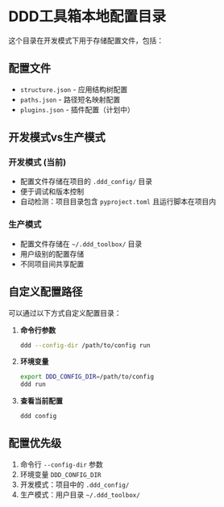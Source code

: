 # DDD工具箱本地配置目录

这个目录在开发模式下用于存储配置文件，包括：

## 配置文件

- `structure.json` - 应用结构树配置
- `paths.json` - 路径短名映射配置  
- `plugins.json` - 插件配置（计划中）

## 开发模式vs生产模式

### 开发模式 (当前)
- 配置文件存储在项目的 `.ddd_config/` 目录
- 便于调试和版本控制
- 自动检测：项目目录包含 `pyproject.toml` 且运行脚本在项目内

### 生产模式
- 配置文件存储在 `~/.ddd_toolbox/` 目录
- 用户级别的配置存储
- 不同项目间共享配置

## 自定义配置路径

可以通过以下方式自定义配置目录：

1. **命令行参数**
   ```bash
   ddd --config-dir /path/to/config run
   ```

2. **环境变量**
   ```bash
   export DDD_CONFIG_DIR=/path/to/config
   ddd run
   ```

3. **查看当前配置**
   ```bash
   ddd config
   ```

## 配置优先级

1. 命令行 `--config-dir` 参数
2. 环境变量 `DDD_CONFIG_DIR`
3. 开发模式：项目中的 `.ddd_config/`
4. 生产模式：用户目录 `~/.ddd_toolbox/`

